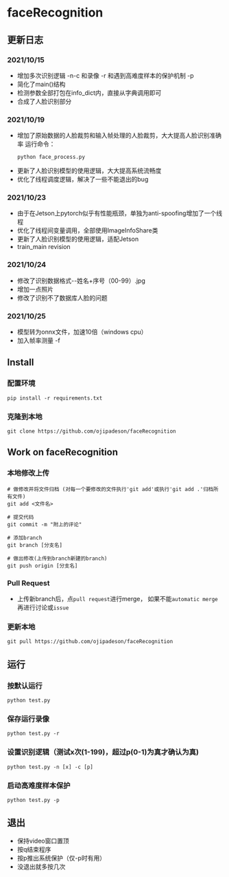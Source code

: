 # faceRecognition

## 更新日志
### 2021/10/15 
* 增加多次识别逻辑 -n-c 和录像 -r 和遇到高难度样本的保护机制 -p
* 简化了main()结构
* 检测参数全部打包在info_dict内，直接从字典调用即可
* 合成了人脸识别部分
### 2021/10/19
* 增加了原始数据的人脸裁剪和输入帧处理的人脸裁剪，大大提高人脸识别准确率
  运行命令：
  ```
  python face_process.py
  ```
* 更新了人脸识别模型的使用逻辑，大大提高系统流畅度
* 优化了线程调度逻辑，解决了一些不能退出的bug
### 2021/10/23
* 由于在Jetson上pytorch似乎有性能瓶颈，单独为anti-spoofing增加了一个线程
* 优化了线程间变量调用，全部使用ImageInfoShare类
* 更新了人脸识别模型的使用逻辑，适配Jetson
* train_main revision
### 2021/10/24
* 修改了识别数据格式--姓名+序号（00-99）.jpg
* 增加一点照片
* 修改了识别不了数据库人脸的问题
### 2021/10/25
* 模型转为onnx文件，加速10倍（windows cpu）
* 加入帧率测量 -f
## Install
### 配置环境
```
pip install -r requirements.txt
```
### 克隆到本地
```
git clone https://github.com/ojipadeson/faceRecognition
```

## Work on faceRecognition
### 本地修改上传
```
# 做修改并将文件归档 (对每一个要修改的文件执行'git add'或执行'git add .'归档所有文件)
git add <文件名>

# 提交代码
git commit -m "附上的评论"

# 添加branch
git branch [分支名]

# 做出修改(上传到branch新建的branch)
git push origin [分支名]
```
### Pull Request

* 上传新branch后，点```pull request```进行merge，
  如果不能```automatic merge```再进行讨论或```issue```

### 更新本地
```
git pull https://github.com/ojipadeson/faceRecognition
```

## 运行
### 按默认运行
```
python test.py
```
### 保存运行录像
```
python test.py -r
```
### 设置识别逻辑（测试x次(1-199)，超过p(0-1)为真才确认为真)
```
python test.py -n [x] -c [p]
```
### 启动高难度样本保护
```
python test.py -p
```

## 退出
* 保持video窗口置顶
* 按q结束程序
* 按p推出系统保护（仅-p时有用）
* 没退出就多按几次
  